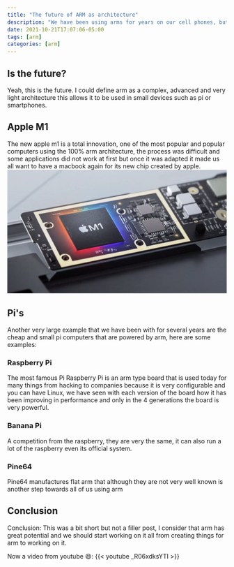 ```yaml
---
title: "The future of ARM as architecture"
description: "We have been using arms for years on our cell phones, but is this the future of computing?"
date: 2021-10-21T17:07:06-05:00
tags: [arm]
categories: [arm]
---
```

## Is the future?
Yeah, this is the future. I could define arm as a complex, advanced and very light architecture this allows it to be used in small devices such as pi or smartphones.

## Apple M1
The new apple m1 is a total innovation, one of the most popular and popular computers using the 100% arm architecture, the process was difficult and some applications did not work at first but once it was adapted it made us all want to have a macbook again for its new chip created by apple.
![Apple M1](apple-m1.jpg)

## Pi's
Another very large example that we have been with for several years are the cheap and small pi computers that are powered by arm, here are some examples:

### Raspberry Pi
The most famous Pi Raspberry Pi is an arm type board that is used today for many things from hacking to companies because it is very configurable and you can have Linux, we have seen with each version of the board how it has been improving in performance and only in the 4 generations the board is very powerful.

### Banana Pi
A competition from the raspberry, they are very the same, it can also run a lot of the raspberry even its official system.

### Pine64
Pine64 manufactures flat arm that although they are not very well known is another step towards all of us using arm

## Conclusion
Conclusion: This was a bit short but not a filler post, I consider that arm has great potential and we should start working on it all from creating things for arm to working on it.

Now a video from youtube :smile::
{{< youtube _R06xdksYTI >}}
